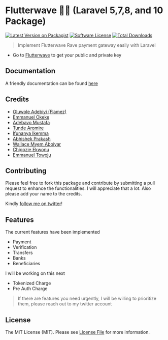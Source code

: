 # Flutterwave 🦄🦄 (Laravel 5,7,8, and 10 Package)

[![Latest Version on Packagist][ico-version]][link-packagist]
[![Software License][ico-license]](LICENSE.md)
[![Total Downloads][ico-downloads]][link-downloads]


> Implement Flutterwave Rave payment gateway easily with Laravel

- Go to [Flutterwave](https://dashboard.flutterwave.com/dashboard/settings/apis) to get your public and private key


## Documentation

 A friendly documentation can be found [here](https://laravelrave.netlify.com/)


## Credits

- [Oluwole Adebiyi (Flamez)][link-author]
- [Emmanuel Okeke](https://github.com/emmanix2002)
- [Adebayo Mustafa](https://github.com/AdebsAlert)
- [Tunde Aromire](https://github.com/toondaey)
- [Ifunanya Ikemma](https://github.com/Iphytech)
- [Abhishek Prakash](https://github.com/abhishek6262)
- [Wallace Myem Aboiyar](https://github.com/wallacemyem)
- [Chigozie Ekwonu](https://github.com/chygoz2)
- [Emmanuel Towoju](https://github.com/towoju5)

## Contributing
Please feel free to fork this package and contribute by submitting a pull request to enhance the functionalities. I will appreciate that a lot. Also please add your name to the credits.

Kindly [follow me on twitter](https://twitter.com/mrflamez_)!

## Features

The current features have been implemented

- Payment
- Verification
- Transfers
- Banks
- Beneficiaries

I will be working on this next
- Tokenized Charge
- Pre Auth Charge

> If there are features you need urgently, I will be willing to prioritize them, please reach out to my twitter account
## License

The MIT License (MIT). Please see [License File](LICENSE.md) for more information.

[ico-version]: https://img.shields.io/packagist/v/kingflamez/laravelrave.svg?style=flat-square
[ico-license]: https://img.shields.io/badge/license-MIT-brightgreen.svg?style=flat-square
<!-- [ico-travis]: https://travis-ci.org/toondaey/laravelrave.svg?branch=master -->
<!-- [ico-scrutinizer]: https://img.shields.io/scrutinizer/coverage/g/kingflamez/laravelrave.svg?style=flat-square -->
<!-- [ico-code-quality]: https://scrutinizer-ci.com/g/toondaey/laravelrave/badges/quality-score.png?b=master -->
<!-- [ico-code-intelligence]: https://scrutinizer-ci.com/g/toondaey/laravelrave/badges/code-intelligence.svg?b=master -->
<!-- [ico-coverage]: https://scrutinizer-ci.com/g/toondaey/laravelrave/badges/coverage.png?b=master -->
[ico-downloads]: https://img.shields.io/packagist/dt/kingflamez/laravelrave.svg?style=flat-square

[link-packagist]: https://packagist.org/packages/kingflamez/laravelrave
[link-travis]: https://travis-ci.org/toondaey/laravelrave
[link-scrutinizer]: https://scrutinizer-ci.com/g/kingflamez/laravelrave/code-structure
[link-code-quality]: https://scrutinizer-ci.com/g/toondaey/laravelrave/?branch=master
[link-downloads]: https://packagist.org/packages/kingflamez/laravelrave
[link-author]: https://github.com/kingflamez
[link-contributors]: ../../contributors
[link-coverage]: https://scrutinizer-ci.com/g/toondaey/laravelrave/?branch=master
[link-code-intelligence]: https://scrutinizer-ci.com/code-intelligence
